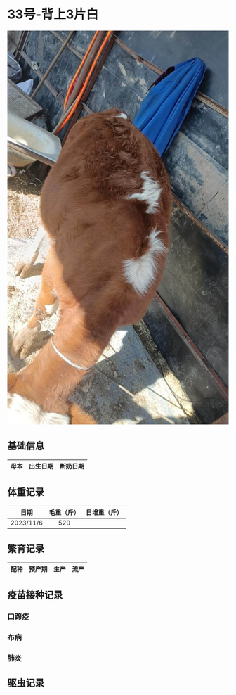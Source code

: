 # 33号-背上3片白

![33号](/images/simmental/third/33.jpg)

## 基础信息

| 母本 |出生日期|断奶日期|
|:----:|:-----:|:-----:|

## 体重记录

| 日期           |    毛重（斤）  |日增重（斤）|
| ------------- | :-----------: | :-----------: |
|   2023/11/6   |      520      ||

## 繁育记录

|配种|预产期|生产|流产|
|:------:|:------:|:------:|:------:|

## 疫苗接种记录

### 口蹄疫

### 布病

### 肺炎

## 驱虫记录
